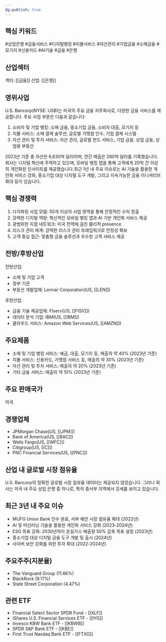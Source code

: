 ```yaml
---
dg-publish: true
---
```

## 핵심 키워드

#상업은행 #금융서비스 #디지털뱅킹 #지불서비스 #자산관리 #기업금융 #소매금융 #모기지 #신용카드 #AI기술 #금융 #은행 

## 산업섹터

섹터: [[금융]]
산업: [[은행]]

## 영위사업

U.S. Bancorp(NYSE: USB)는 미국의 주요 금융 지주회사로, 다양한 금융 서비스를 제공합니다. 주요 사업 부문은 다음과 같습니다:

1. 소비자 및 기업 뱅킹: 소매 금융, 중소기업 금융, 소비자 대출, 모기지 등
2. 지불 서비스: 소매 결제 솔루션, 글로벌 가맹점 인수, 기업 결제 시스템
3. 자산 관리 및 투자 서비스: 자산 관리, 글로벌 펀드 서비스, 기업 금융, 상업 금융, 상업용 부동산

2023년 기준 총 자산은 6,630억 달러이며, 연간 매출은 280억 달러를 기록했습니다. 회사는 디지털 혁신에 주력하고 있으며, 모바일 뱅킹 앱을 통해 고객에게 20억 건 이상의 개인화된 인사이트를 제공했습니다.최근 1년 내 주요 이슈로는 AI 기술을 활용한 개인화 서비스 강화, 중소기업 대상 디지털 도구 개발, 그리고 지속가능한 금융 이니셔티브 확대 등이 있습니다.

## 핵심 경쟁력

1. 다각화된 사업 모델: 50개 이상의 사업 영역을 통해 안정적인 수익 창출
2. 강력한 디지털 역량: 혁신적인 모바일 뱅킹 앱과 AI 기반 개인화 서비스 제공
3. 광범위한 지점 네트워크: 미국 전역에 걸친 물리적 presence
4. 리스크 관리 체계: 강력한 리스크 관리 프레임워크로 안정성 확보
5. 고객 중심 접근: 맞춤형 금융 솔루션과 우수한 고객 서비스 제공

## 전방/후방산업

전방산업:

- 소매 및 기업 고객
- 정부 기관
- 부동산 개발업체: Lennar Corporation(US, [[LEN]])

후방산업:

- 금융 기술 제공업체: Fiserv(US, [[FISV]])
- 데이터 분석 기업: IBM(US, [[IBM]])
- 클라우드 서비스: Amazon Web Services(US, [[AMZN]])

## 주요제품

- 소매 및 기업 뱅킹 서비스: 예금, 대출, 모기지 등, 매출의 약 40% (2023년 기준)
- 지불 서비스: 신용카드, 가맹점 서비스 등, 매출의 약 30% (2023년 기준)
- 자산 관리 및 투자 서비스: 매출의 약 20% (2023년 기준)
- 기타 금융 서비스: 매출의 약 10% (2023년 기준)

## 주요 판매국가

미국

## 경쟁업체

- JPMorgan Chase(US, [[JPM]])
- Bank of America(US, [[BAC]])
- Wells Fargo(US, [[WFC]])
- Citigroup(US, [[C]])
- PNC Financial Services(US, [[PNC]])

## 산업 내 글로벌 시장 점유율

U.S. Bancorp의 정확한 글로벌 시장 점유율 데이터는 제공되지 않았습니다. 그러나 회사는 미국 내 주요 상업 은행 중 하나로, 특히 중서부 지역에서 강세를 보이고 있습니다.

## 최근 3년 내 주요 이슈

- MUFG Union Bank 인수 완료, 서부 해안 시장 점유율 확대 (2022년)
- AI 및 머신러닝 기술을 활용한 개인화 서비스 강화 (2023-2024년)
- ESG 목표 강화: 2030년까지 온실가스 배출량 50% 감축 목표 설정 (2023년)
- 중소기업 대상 디지털 금융 도구 개발 및 출시 (2024년)
- 사이버 보안 강화를 위한 투자 확대 (2022-2024년)

## 주요주주(지분율)

- The Vanguard Group (11.66%)
- BlackRock (9.17%)
- State Street Corporation (4.47%)

## 관련 ETF

- Financial Select Sector SPDR Fund - [[XLF]]
- iShares U.S. Financial Services ETF - [[IYG]]
- Invesco KBW Bank ETF - [[KBWB]]
- SPDR S&P Bank ETF - [[KBE]]
- First Trust Nasdaq Bank ETF - [[FTXO]]